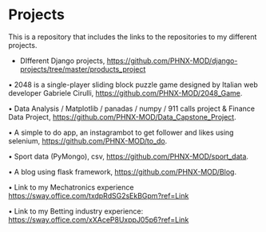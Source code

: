 # **Projects**
This is a repository that includes the links to the repositories to my different projects.

- DIfferent Django projects, https://github.com/PHNX-MOD/django-projects/tree/master/products_project

•    2048 is a single-player sliding block puzzle game designed by Italian web developer Gabriele Cirulli,            https://github.com/PHNX-MOD/2048_Game.

•    Data Analysis / Matplotlib / panadas / numpy / 911 calls project & Finance Data Project, https://github.com/PHNX-MOD/Data_Capstone_Project.



•   A simple to do app, an instagrambot to get follower and likes using selenium, https://github.com/PHNX-MOD/to_do.

•    Sport data (PyMongo), csv, https://github.com/PHNX-MOD/sport_data.

•    A blog using flask framework, https://github.com/PHNX-MOD/Blog.

•    Link to my Mechatronics experience  https://sway.office.com/txdpRdSG2sEkBGpm?ref=Link  

•    Link to my Betting industry experience: https://sway.office.com/xXAceP8UxppJ05p6?ref=Link
